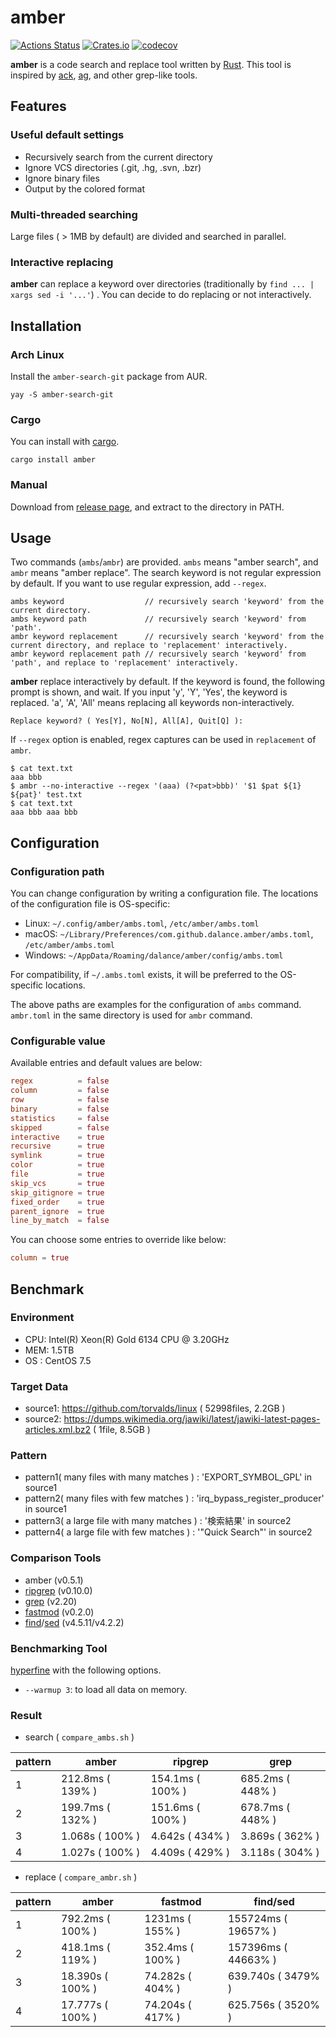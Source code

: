 # amber

[![Actions Status](https://github.com/dalance/amber/workflows/Regression/badge.svg)](https://github.com/dalance/amber/actions)
[![Crates.io](https://img.shields.io/crates/v/amber.svg)](https://crates.io/crates/amber)
[![codecov](https://codecov.io/gh/dalance/amber/branch/master/graph/badge.svg)](https://codecov.io/gh/dalance/amber)

**amber** is a code search and replace tool written by [Rust](https://www.rust-lang.org/).
This tool is inspired by [ack](http://beyondgrep.com/),
[ag](https://github.com/ggreer/the_silver_searcher), and other grep-like tools.

## Features

### Useful default settings
- Recursively search from the current directory
- Ignore VCS directories (.git, .hg, .svn, .bzr)
- Ignore binary files
- Output by the colored format

### Multi-threaded searching
Large files ( > 1MB by default) are divided and searched in parallel.

### Interactive replacing
**amber** can replace a keyword over directories (traditionally by `find ... | xargs sed -i '...'`) .
You can decide to do replacing or not interactively.

## Installation

### Arch Linux
Install the `amber-search-git` package from AUR.

```
yay -S amber-search-git
```

### Cargo

You can install with [cargo](https://crates.io/crates/amber).

```
cargo install amber
```

### Manual
Download from [release page](https://github.com/dalance/amber/releases/latest), and extract to the directory in PATH.

## Usage
Two commands (`ambs`/`ambr`) are provided. `ambs` means "amber search", and `ambr` means "amber replace".
The search keyword is not regular expression by default. If you want to use regular expression, add `--regex`.

```
ambs keyword                  // recursively search 'keyword' from the current directory.
ambs keyword path             // recursively search 'keyword' from 'path'.
ambr keyword replacement      // recursively search 'keyword' from the current directory, and replace to 'replacement' interactively.
ambr keyword replacement path // recursively search 'keyword' from 'path', and replace to 'replacement' interactively.
```

**amber** replace interactively by default. If the keyword is found, the following prompt is shown, and wait.
If you input 'y', 'Y', 'Yes', the keyword is replaced. 'a', 'A', 'All' means replacing all keywords non-interactively.

```
Replace keyword? ( Yes[Y], No[N], All[A], Quit[Q] ):
```

If `--regex` option is enabled, regex captures can be used in `replacement` of `ambr`.

```
$ cat text.txt
aaa bbb
$ ambr --no-interactive --regex '(aaa) (?<pat>bbb)' '$1 $pat ${1} ${pat}' test.txt
$ cat text.txt
aaa bbb aaa bbb
```

## Configuration

### Configuration path

You can change configuration by writing a configuration file.
The locations of the configuration file is OS-specific:

 * Linux: `~/.config/amber/ambs.toml`, `/etc/amber/ambs.toml`
 * macOS: `~/Library/Preferences/com.github.dalance.amber/ambs.toml`, `/etc/amber/ambs.toml`
 * Windows: `~/AppData/Roaming/dalance/amber/config/ambs.toml`

For compatibility, if `~/.ambs.toml` exists, it will be preferred to
the OS-specific locations.

The above paths are examples for the configuration of `ambs` command.
`ambr.toml` in the same directory is used for `ambr` command.

### Configurable value

Available entries and default values are below:

```toml
regex          = false
column         = false
row            = false
binary         = false
statistics     = false
skipped        = false
interactive    = true
recursive      = true
symlink        = true
color          = true
file           = true
skip_vcs       = true
skip_gitignore = true
fixed_order    = true
parent_ignore  = true
line_by_match  = false
```

You can choose some entries to override like below:

```toml
column = true
```

## Benchmark

### Environment

- CPU: Intel(R) Xeon(R) Gold 6134 CPU @ 3.20GHz
- MEM: 1.5TB
- OS : CentOS 7.5

### Target Data

- source1: https://github.com/torvalds/linux ( 52998files, 2.2GB )
- source2: https://dumps.wikimedia.org/jawiki/latest/jawiki-latest-pages-articles.xml.bz2 ( 1file, 8.5GB )

### Pattern

- pattern1( many files with many matches ) : 'EXPORT_SYMBOL_GPL' in source1
- pattern2( many files with few matches  ) : 'irq_bypass_register_producer' in source1
- pattern3( a large file with many matches ) : '検索結果' in source2
- pattern4( a large file with few matches  ) : '"Quick Search"' in source2

### Comparison Tools

- amber (v0.5.1)
- [ripgrep](https://github.com/BurntSushi/ripgrep) (v0.10.0)
- [grep](https://www.gnu.org/software/grep/) (v2.20)
- [fastmod](https://github.com/facebookincubator/fastmod) (v0.2.0)
- [find](https://www.gnu.org/software/findutils/)/[sed](https://www.gnu.org/software/sed/) (v4.5.11/v4.2.2)

### Benchmarking Tool

[hyperfine](https://github.com/sharkdp/hyperfine) with the following options.

- `--warmup 3`: to load all data on memory.

### Result

- search ( `compare_ambs.sh` )

| pattern | amber            | ripgrep          | grep             |
| ------- | ---------------- | ---------------- | ---------------- |
| 1       | 212.8ms ( 139% ) | 154.1ms ( 100% ) | 685.2ms ( 448% ) |
| 2       | 199.7ms ( 132% ) | 151.6ms ( 100% ) | 678.7ms ( 448% ) |
| 3       | 1.068s  ( 100% ) | 4.642s  ( 434% ) | 3.869s  ( 362% ) |
| 4       | 1.027s  ( 100% ) | 4.409s  ( 429% ) | 3.118s  ( 304% ) |

- replace ( `compare_ambr.sh` )

| pattern | amber            | fastmod          | find/sed            |
| ------- | ---------------- | ---------------- | ------------------- |
| 1       | 792.2ms ( 100% ) | 1231ms  ( 155% ) | 155724ms ( 19657% ) |
| 2       | 418.1ms ( 119% ) | 352.4ms ( 100% ) | 157396ms ( 44663% ) |
| 3       | 18.390s ( 100% ) | 74.282s ( 404% ) | 639.740s ( 3479% )  |
| 4       | 17.777s ( 100% ) | 74.204s ( 417% ) | 625.756s ( 3520% )  |
